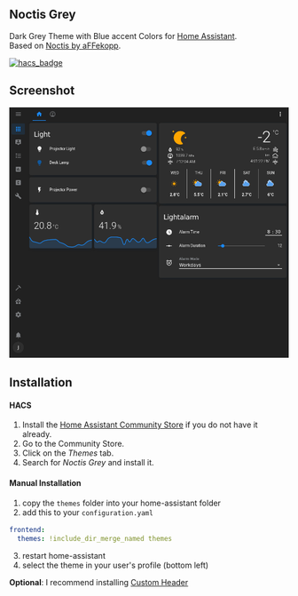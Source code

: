 ## Noctis Grey

Dark Grey Theme with Blue accent Colors for [Home Assistant](https://www.home-assistant.io).  
Based on [Noctis by aFFekopp](https://github.com/aFFekopp/noctis).

[![hacs_badge](https://img.shields.io/badge/HACS-Default-orange.svg?style=for-the-badge)](https://github.com/custom-components/hacs)

## Screenshot

![](https://raw.githubusercontent.com/chaptergy/noctis-grey/master/img/screenshot1.png)

## Installation

#### HACS

1. Install the [Home Assistant Community Store](https://github.com/custom-components/hacs) if you do not have it already.
2. Go to the Community Store.
3. Click on the _Themes_ tab.
4. Search for _Noctis Grey_ and install it.

#### Manual Installation

1. copy the `themes` folder into your home-assistant folder
2. add this to your `configuration.yaml`

```yaml
frontend:
  themes: !include_dir_merge_named themes
```

3. restart home-assistant
4. select the theme in your user's profile (bottom left)

**Optional**: I recommend installing [Custom Header](https://github.com/maykar/custom-header)
